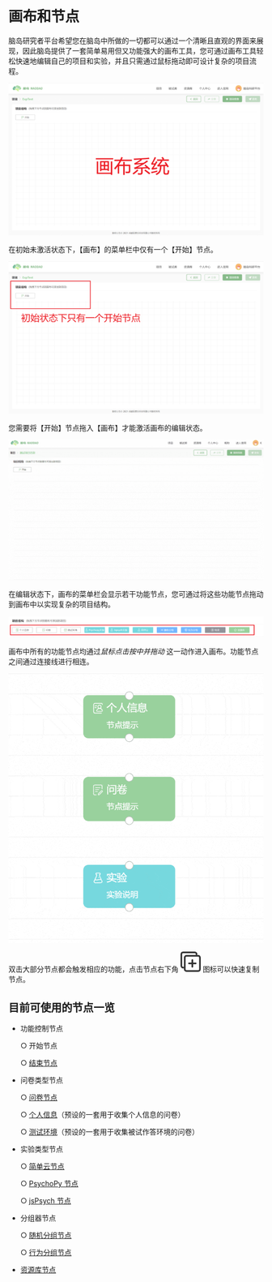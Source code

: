 # 画布和节点 <!-- {docsify-ignore-all} -->

[](https://player.bilibili.com/player.html?aid=551750765&bvid=BV1ei4y127kS&cid=515190377&page=3 ':include :type=iframe')

脑岛研究者平台希望您在脑岛中所做的一切都可以通过一个清晰且直观的界面来展现，因此脑岛提供了一套简单易用但又功能强大的画布工具，您可通过画布工具轻松快速地编辑自己的项目和实验，并且只需通过鼠标拖动即可设计复杂的项目流程。

![](imgs/projects1-2/7.png)

在初始未激活状态下，【画布】的菜单栏中仅有一个【开始】节点。

![](imgs/projects1-2/7-0.png)

您需要将【开始】节点拖入【画布】才能激活画布的编辑状态。

![](imgs/projects1-2/8.gif)

在编辑状态下，画布的菜单栏会显示若干功能节点，您可通过将这些功能节点拖动到画布中以实现复杂的项目结构。

![](imgs/projects1-2/9.png)

画布中所有的功能节点均通过*鼠标点击按中并拖动* 这一动作进入画布。功能节点之间通过连接线进行相连。

![](imgs/projects1-2/15.gif)

双击大部分节点都会触发相应的功能，点击节点右下角 ![](imgs/projects1-2/image%2042.png) 图标可以快速复制节点。

## 目前可使用的节点一览 <!-- {docsify-ignore} -->

* 功能控制节点

    ○ 开始节点

    ○ [结束节点](project1-2-9.md)

* 问卷类型节点

    ○ [问卷节点](project1-2-1.md)

    ○ [个人信息](project1-2-2.md)（预设的一套用于收集个人信息的问卷）

    ○ [测试环境](project1-2-3.md)（预设的一套用于收集被试作答环境的问卷）

* 实验类型节点

    ○ [简单云节点](project1-2-4.md)

    ○ [PsychoPy 节点](project1-2-5.md)

    ○ [jsPsych 节点](project1-2-6.md)

* 分组器节点

    ○ [随机分组节点](project1-2-7.md)

    ○ [行为分组节点](project1-2-8.md)

* [资源库节点](project1-2-10.md)
